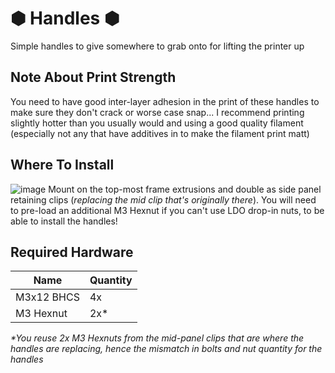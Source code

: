 # &#x2B22; Handles &#x2B22;
Simple handles to give somewhere to grab onto for lifting the printer up

## Note About Print Strength
You need to have good inter-layer adhesion in the print of these handles to make sure they don't crack or worse case snap... I recommend printing slightly hotter than you usually would and using a good quality filament (especially not any that have additives in to make the filament print matt)

## Where To Install
![image](https://github.com/Alexander-T-Moss/Hex-Zero/assets/54496326/402bcebe-7aee-4caf-a0a3-537305239ca0)
Mount on the top-most frame extrusions and double as side panel retaining clips (_replacing the mid clip that's originally there_). You will need to pre-load an additional M3 Hexnut if you can't use LDO drop-in nuts, to be able to install the handles!

## Required Hardware
| Name | Quantity |
| --- | --- |
| M3x12 BHCS | 4x |
| M3 Hexnut | 2x* |

_*You reuse 2x M3 Hexnuts from the mid-panel clips that are where the handles are replacing, hence the mismatch in bolts and nut quantity for the handles_
